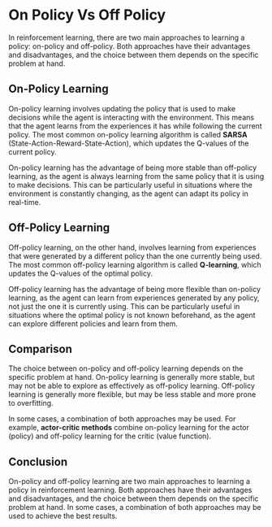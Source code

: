 # On Policy Vs Off Policy

In reinforcement learning, there are two main approaches to learning a policy: on-policy and off-policy. Both approaches have their advantages and disadvantages, and the choice between them depends on the specific problem at hand.

## On-Policy Learning

On-policy learning involves updating the policy that is used to make decisions while the agent is interacting with the environment. This means that the agent learns from the experiences it has while following the current policy. The most common on-policy learning algorithm is called **SARSA** (State-Action-Reward-State-Action), which updates the Q-values of the current policy.

On-policy learning has the advantage of being more stable than off-policy learning, as the agent is always learning from the same policy that it is using to make decisions. This can be particularly useful in situations where the environment is constantly changing, as the agent can adapt its policy in real-time.

## Off-Policy Learning

Off-policy learning, on the other hand, involves learning from experiences that were generated by a different policy than the one currently being used. The most common off-policy learning algorithm is called **Q-learning**, which updates the Q-values of the optimal policy.

Off-policy learning has the advantage of being more flexible than on-policy learning, as the agent can learn from experiences generated by any policy, not just the one it is currently using. This can be particularly useful in situations where the optimal policy is not known beforehand, as the agent can explore different policies and learn from them.

## Comparison

The choice between on-policy and off-policy learning depends on the specific problem at hand. On-policy learning is generally more stable, but may not be able to explore as effectively as off-policy learning. Off-policy learning is generally more flexible, but may be less stable and more prone to overfitting.

In some cases, a combination of both approaches may be used. For example, **actor-critic methods** combine on-policy learning for the actor (policy) and off-policy learning for the critic (value function).

## Conclusion

On-policy and off-policy learning are two main approaches to learning a policy in reinforcement learning. Both approaches have their advantages and disadvantages, and the choice between them depends on the specific problem at hand. In some cases, a combination of both approaches may be used to achieve the best results.
